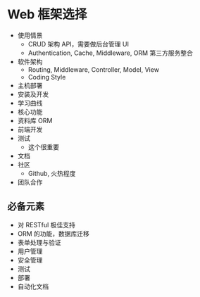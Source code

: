 # Web 框架选择


+ 使用情景
    + CRUD 架构 API，需要做后台管理 UI
    + Authentication, Cache, Middleware, ORM 第三方服务整合
+ 软件架构
    + Routing, Middleware, Controller, Model, View
    + Coding Style
+ 主机部署
+ 安装及开发
+ 学习曲线
+ 核心功能
+ 资料库 ORM
+ 前端开发
+ 测试
    + 这个很重要
+ 文档
+ 社区
    + Github, 火热程度
+ 团队合作

## 必备元素

+ 对 RESTful 极佳支持
+ ORM 的功能，数据库迁移
+ 表单处理与验证
+ 用户管理
+ 安全管理
+ 测试
+ 部署
+ 自动化文档


